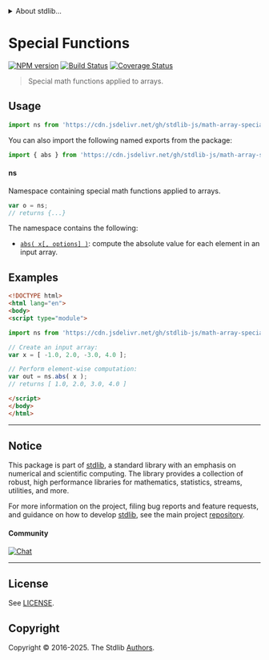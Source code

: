 <!--

@license Apache-2.0

Copyright (c) 2025 The Stdlib Authors.

Licensed under the Apache License, Version 2.0 (the "License");
you may not use this file except in compliance with the License.
You may obtain a copy of the License at

   http://www.apache.org/licenses/LICENSE-2.0

Unless required by applicable law or agreed to in writing, software
distributed under the License is distributed on an "AS IS" BASIS,
WITHOUT WARRANTIES OR CONDITIONS OF ANY KIND, either express or implied.
See the License for the specific language governing permissions and
limitations under the License.

-->


<details>
  <summary>
    About stdlib...
  </summary>
  <p>We believe in a future in which the web is a preferred environment for numerical computation. To help realize this future, we've built stdlib. stdlib is a standard library, with an emphasis on numerical and scientific computation, written in JavaScript (and C) for execution in browsers and in Node.js.</p>
  <p>The library is fully decomposable, being architected in such a way that you can swap out and mix and match APIs and functionality to cater to your exact preferences and use cases.</p>
  <p>When you use stdlib, you can be absolutely certain that you are using the most thorough, rigorous, well-written, studied, documented, tested, measured, and high-quality code out there.</p>
  <p>To join us in bringing numerical computing to the web, get started by checking us out on <a href="https://github.com/stdlib-js/stdlib">GitHub</a>, and please consider <a href="https://opencollective.com/stdlib">financially supporting stdlib</a>. We greatly appreciate your continued support!</p>
</details>

# Special Functions

[![NPM version][npm-image]][npm-url] [![Build Status][test-image]][test-url] [![Coverage Status][coverage-image]][coverage-url] <!-- [![dependencies][dependencies-image]][dependencies-url] -->

> Special math functions applied to arrays.



<section class="usage">

## Usage

```javascript
import ns from 'https://cdn.jsdelivr.net/gh/stdlib-js/math-array-special@esm/index.mjs';
```

You can also import the following named exports from the package:

```javascript
import { abs } from 'https://cdn.jsdelivr.net/gh/stdlib-js/math-array-special@esm/index.mjs';
```

#### ns

Namespace containing special math functions applied to arrays.

```javascript
var o = ns;
// returns {...}
```

The namespace contains the following:

<!-- <toc pattern="*"> -->

<div class="namespace-toc">

-   <span class="signature">[`abs( x[, options] )`][@stdlib/math/array/special/abs]</span><span class="delimiter">: </span><span class="description">compute the absolute value for each element in an input array.</span>

</div>

<!-- </toc> -->

</section>

<!-- /.usage -->

<section class="examples">

## Examples

<!-- eslint no-undef: "error" -->

```html
<!DOCTYPE html>
<html lang="en">
<body>
<script type="module">

import ns from 'https://cdn.jsdelivr.net/gh/stdlib-js/math-array-special@esm/index.mjs';

// Create an input array:
var x = [ -1.0, 2.0, -3.0, 4.0 ];

// Perform element-wise computation:
var out = ns.abs( x );
// returns [ 1.0, 2.0, 3.0, 4.0 ]

</script>
</body>
</html>
```

</section>

<!-- /.examples -->

<!-- Section for related `stdlib` packages. Do not manually edit this section, as it is automatically populated. -->

<section class="related">

</section>

<!-- /.related -->

<!-- Section for all links. Make sure to keep an empty line after the `section` element and another before the `/section` close. -->


<section class="main-repo" >

* * *

## Notice

This package is part of [stdlib][stdlib], a standard library with an emphasis on numerical and scientific computing. The library provides a collection of robust, high performance libraries for mathematics, statistics, streams, utilities, and more.

For more information on the project, filing bug reports and feature requests, and guidance on how to develop [stdlib][stdlib], see the main project [repository][stdlib].

#### Community

[![Chat][chat-image]][chat-url]

---

## License

See [LICENSE][stdlib-license].


## Copyright

Copyright &copy; 2016-2025. The Stdlib [Authors][stdlib-authors].

</section>

<!-- /.stdlib -->

<!-- Section for all links. Make sure to keep an empty line after the `section` element and another before the `/section` close. -->

<section class="links">

[npm-image]: http://img.shields.io/npm/v/@stdlib/math-array-special.svg
[npm-url]: https://npmjs.org/package/@stdlib/math-array-special

[test-image]: https://github.com/stdlib-js/math-array-special/actions/workflows/test.yml/badge.svg?branch=main
[test-url]: https://github.com/stdlib-js/math-array-special/actions/workflows/test.yml?query=branch:main

[coverage-image]: https://img.shields.io/codecov/c/github/stdlib-js/math-array-special/main.svg
[coverage-url]: https://codecov.io/github/stdlib-js/math-array-special?branch=main

<!--

[dependencies-image]: https://img.shields.io/david/stdlib-js/math-array-special.svg
[dependencies-url]: https://david-dm.org/stdlib-js/math-array-special/main

-->

[chat-image]: https://img.shields.io/gitter/room/stdlib-js/stdlib.svg
[chat-url]: https://app.gitter.im/#/room/#stdlib-js_stdlib:gitter.im

[stdlib]: https://github.com/stdlib-js/stdlib

[stdlib-authors]: https://github.com/stdlib-js/stdlib/graphs/contributors

[umd]: https://github.com/umdjs/umd
[es-module]: https://developer.mozilla.org/en-US/docs/Web/JavaScript/Guide/Modules

[deno-url]: https://github.com/stdlib-js/math-array-special/tree/deno
[deno-readme]: https://github.com/stdlib-js/math-array-special/blob/deno/README.md
[umd-url]: https://github.com/stdlib-js/math-array-special/tree/umd
[umd-readme]: https://github.com/stdlib-js/math-array-special/blob/umd/README.md
[esm-url]: https://github.com/stdlib-js/math-array-special/tree/esm
[esm-readme]: https://github.com/stdlib-js/math-array-special/blob/esm/README.md
[branches-url]: https://github.com/stdlib-js/math-array-special/blob/main/branches.md

[stdlib-license]: https://raw.githubusercontent.com/stdlib-js/math-array-special/main/LICENSE

<!-- <toc-links> -->

[@stdlib/math/array/special/abs]: https://github.com/stdlib-js/math-array-special-abs/tree/esm

<!-- </toc-links> -->

</section>

<!-- /.links -->
